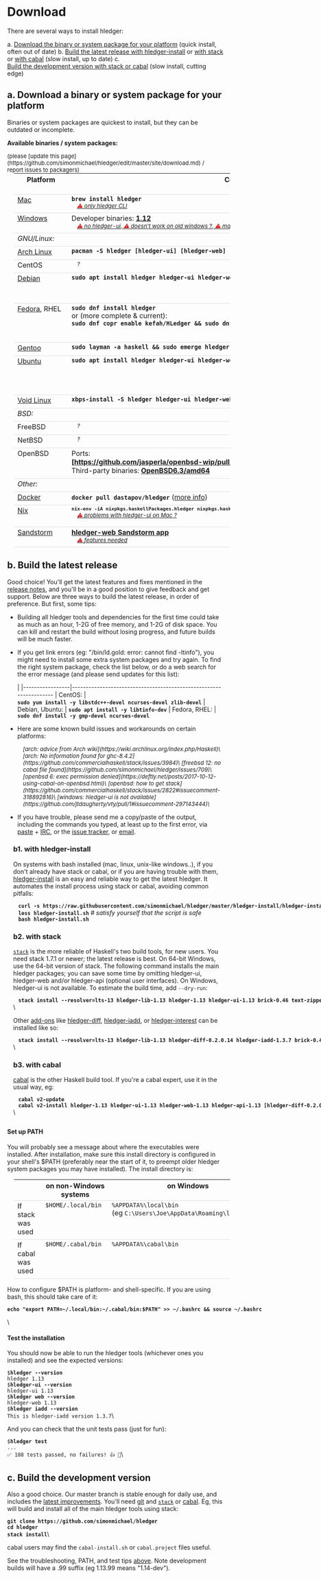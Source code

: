 # Download

There are several ways to install hledger:

a. [Download the binary or system package for your platform](#a) (quick install, often out of date)
b. [Build the latest release with hledger-install](#b)
  or [with stack](#b2)
  or [with cabal](#b3) (slow install, up to date)
c. [Build the development version with stack or cabal](#c) (slow install, cutting edge)


<a name="a"></a>

## a. Download a binary or system package for your platform

<style>
table { margin-left:1em; }
tr { border-top:thin solid #ddd; border-bottom:thin solid #ddd; }
div > p > strong > code { margin-left:1em; } /* top-level code lines */
code { white-space:nowrap; }
tr { vertical-align:top; }
td { padding-bottom:.5em; padding-right:1em; }
td:first-of-type { 
  /* white-space:nowrap; */
  /* width:1%; */
}
a { white-space:nowrap; }
.warnings {
    display:inline-block;
    margin-left:1em;
    font-style:italic;
    font-size:small;
}
.warnings > a:before {
    content: " ⚠ ";
    color:red;
}
</style>

Binaries or system packages are quickest to install, but they can be outdated or incomplete.

**Available binaries / system packages:**
<div style="float:right; font-size:small;">
(please [update this page](https://github.com/simonmichael/hledger/edit/master/site/download.md) /
<br>report issues to packagers)
</div>

| Platform             | Command/Link           | Installs&nbsp;[version](https://repology.org/metapackage/hledger/badges)<br>(latest is [1.12](http://hledger.org/release-notes))
|----------------------|------------------------|----------------------------------------------------------------------------------------
| [Mac][]              | **`brew install hledger`** <br><span class=warnings>[only hledger CLI](https://github.com/simonmichael/hledger/issues/321#issuecomment-179920520)</span> | 1.11.1
| [Windows][]          | Developer binaries: **[1.12](https://ci.appveyor.com/api/buildjobs/vcocma20843lpfdo/artifacts/hledger.zip)** <!-- or [latest nightly dev build](https://ci.appveyor.com/api/projects/simonmichael/hledger/artifacts/hledger.zip?branch=master) --> <br><span class=warnings> [no hledger-ui](https://github.com/jtdaugherty/vty/pull/1#issuecomment-297143444),[doesn't work on old windows ?](https://github.com/simonmichael/hledger/issues/774),[many files in PATH causing hangs](https://github.com/simonmichael/hledger/issues/791)<!-- ,[appveyor builds failing](https://github.com/simonmichael/hledger/issues/832) --> </span> | 1.12
| *GNU/Linux:*         |
| [Arch&nbsp;Linux][]  | **`pacman -S hledger [hledger-ui] [hledger-web] [hledger-api]`** | 1.12
| CentOS               | <span class=warnings>?</span> | 
| [Debian][]           | **`sudo apt install hledger hledger-ui hledger-web`** | 1.0.1&nbsp;(Stable), 1.10&nbsp;(Testing), 1.10&nbsp;(Unstable)
| [Fedora][],&nbsp;RHEL | **`sudo dnf install hledger`** <br>or (more complete & current):<br>**`sudo dnf copr enable kefah/HLedger && sudo dnf install hledger`** | 1.2&nbsp;(27), 1.4&nbsp;(28), 1.5&nbsp;(Rawhide)<br>1.9.1 (kefah)
| [Gentoo][]           | **`sudo layman -a haskell && sudo emerge hledger hledger-ui hledger-web`** | 1.11.1
| [Ubuntu][]           | **`sudo apt install hledger hledger-ui hledger-web`** | 0.26&nbsp;(16.04), 1.2&nbsp;(18.04), 1.5&nbsp;(18.10), 1.5&nbsp;(19.04)
| [Void&nbsp;Linux][]  | **`xbps-install -S hledger hledger-ui hledger-web hledger-api`** | 1.10
| *BSD:*               |
| FreeBSD              | <span class=warnings>?</span> | 
| NetBSD               | <span class=warnings>?</span> | 
| OpenBSD              | Ports: **[https://github.com/jasperla/openbsd-wip/pull/104](https://github.com/jasperla/openbsd-wip/pull/104)** <br>Third-party binaries: **[OpenBSD6.3/amd64](https://s3.amazonaws.com/openbsd-hledger/index.html)** | 1.10
| *Other:*             |
| [Docker][]           | **`docker pull dastapov/hledger`** ([more info](https://hub.docker.com/r/dastapov/hledger))
| [Nix][]              | **<span style="font-size:small;">`nix-env -iA nixpkgs.haskellPackages.hledger nixpkgs.haskellPackages.hledger-ui nixpkgs.haskellPackages.hledger-web`</span>** <br><span class=warnings>[problems with hledger-ui on Mac ?](https://github.com/simonmichael/hledger/issues/613)</span> | 1.10&nbsp;(stable), 1.11.1&nbsp;(unstable)
| [Sandstorm][]        | **[hledger-web Sandstorm app](https://apps.sandstorm.io/app/8x12h6p0x0nrzk73hfq6zh2jxtgyzzcty7qsatkg7jfg2mzw5n90)** <br><span class=warnings>[features needed](https://github.com/simonmichael/hledger/issues/425)</span> | 1.9.2

[Mac]: https://formulae.brew.sh/formula/hledger
[Mac contact]: mailto:

[Windows]: https://ci.appveyor.com/project/simonmichael/hledger
[Windows contact]: mailto:simon@joyful.com

[Arch&nbsp;Linux]: https://www.archlinux.org/packages/?sort=&q=hledger
[Arch&nbsp;Linux contact]: mailto:

[Debian]: https://packages.debian.org/search?searchon=names&keywords=hledger
[Debian contact]: mailto:debian-haskell@lists.debian.org

[Fedora]: https://apps.fedoraproject.org/packages/s/hledger
[Fedora contact]: mailto:

[Gentoo]: https://gentoo.zugaina.org/Search?search=hledger
[Gentoo contact]: mailto:

[Ubuntu]: https://packages.ubuntu.com/search?suite=all&searchon=names&keywords=hledger
[Ubuntu contact]: mailto:

[Void&nbsp;Linux]: https://voidlinux.org/packages/?q=hledger
[Void&nbsp;Linux contact]: mailto:

[Docker]: https://hub.docker.com/search?q=hledger&type=image&sort=updated_at&order=desc
[Docker contact]: mailto:

[Nix]: http://hydra.nixos.org/search?query=hledger
[Nix contact]: mailto:

[Sandstorm]: https://sandstorm.io


<a name="b"></a>

## b. Build the latest release

Good choice! You'll get the latest features and fixes mentioned in the [release notes](release-notes.html),
and you'll be in a good position to give feedback and get support.
Below are three ways to build the latest release, in order of preference.
But first, some tips:

- Building all hledger tools and dependencies for the first time could
  take as much as an hour, 1-2G of free memory, and 1-2G of disk
  space.  You can kill and restart the build without losing progress,
  and future builds will be much faster.

- If you get link errors (eg: "/bin/ld.gold: error: cannot find -ltinfo"), 
  you might need to install some extra system packages and try again.
  To find the right system package, check the list below, or do a web search for the error message
  (and please send updates for this list):

    |
    |-----------------|-------------------------------------------------------------------
    | CentOS:         | **`sudo yum install -y libstdc++-devel ncurses-devel zlib-devel`** <!-- https://github.com/simonmichael/hledger/issues/715 -->
    | Debian, Ubuntu: | **`sudo apt install -y libtinfo-dev`**
    | Fedora, RHEL:   | **`sudo dnf install -y gmp-devel ncurses-devel`**

- Here are some known build issues and workarounds on certain platforms:

    <span class=warnings>
    [arch: advice from Arch wiki](https://wiki.archlinux.org/index.php/Haskell)\
    [arch: No information found for ghc-8.4.2](https://github.com/commercialhaskell/stack/issues/3984)\
    <!-- [arch: some past problems](https://github.com/simonmichael/hledger/issues/668) -->
    [freebsd 12: no cabal file found](https://github.com/simonmichael/hledger/issues/709)\
    [openbsd 6: exec permission denied](https://deftly.net/posts/2017-10-12-using-cabal-on-openbsd.html)\
    [openbsd: how to get stack](https://github.com/commercialhaskell/stack/issues/2822#issuecomment-318892816)\
    [windows: hledger-ui is not available](https://github.com/jtdaugherty/vty/pull/1#issuecomment-297143444)\
    </span>

- If you have trouble, please send me a copy/paste of the output,
  including the commands you typed, at least up to the first error, via
      [paste](http://paste.hledger.org) + [IRC](http://irc.hledger.org),
  or the [issue tracker](http://bugs.hledger.org), 
  or [email](docs.html#helpfeedback).


<div style="margin-left:1em; margin-bottom:2em;">

<a name="b1"></a>

### b1. with hledger-install

On systems with bash installed (mac, linux, unix-like windows..),
if you don't already have stack or cabal, or if you are having trouble with them,
[hledger-install](https://github.com/simonmichael/hledger/tree/master/hledger-install)
is an easy and reliable way to get the latest hledger.
It automates the install process using stack or cabal, avoiding common pitfalls:

  **`curl -s https://raw.githubusercontent.com/simonmichael/hledger/master/hledger-install/hledger-install.sh > hledger-install.sh`**\
  **`less hledger-install.sh`**  *# satisfy yourself that the script is safe*\
  **`bash hledger-install.sh`**

<a name="b2"></a>

### b2. with stack

[`stack`](http://haskell-lang.org/get-started) is the more reliable of Haskell's two build tools, for new users.
You need stack 1.7.1 or newer; the latest release is best.
On 64-bit Windows, use the 64-bit version of stack.
The following command installs the main hledger packages;
you can save some time by omitting hledger-ui, hledger-web and/or hledger-api (optional user interfaces).
On Windows, hledger-ui is not available.
To estimate the build time, add `--dry-run`:

  **`stack install --resolver=lts-13 hledger-lib-1.13 hledger-1.13 hledger-ui-1.13 brick-0.46 text-zipper-0.10.1 config-ini-0.2.4.0 data-clist-0.1.2.2 word-wrap-0.4.1 hledger-web-1.13 hledger-api-1.13`**\

Other [add-ons](/hledger.html#third-party-add-ons)
like
[hledger-diff](http://hackage.haskell.org/package/hledger-diff),
[hledger-iadd](http://hackage.haskell.org/package/hledger-iadd),
or [hledger-interest](http://hackage.haskell.org/package/hledger-interest)
can be installed like so:

  **`stack install --resolver=lts-13 hledger-lib-1.13 hledger-diff-0.2.0.14 hledger-iadd-1.3.7 brick-0.46 text-zipper-0.10.1 config-ini-0.2.4.0 data-clist-0.1.2.2 word-wrap-0.4.1 hledger-interest-1.5.3`**\

<a name="b3"></a>

### b3. with cabal

[cabal](https://www.haskell.org/cabal/) is the other Haskell build tool. If you're a cabal expert, use it in the usual way, eg:

  **`cabal v2-update`**\
  **`cabal v2-install hledger-1.13 hledger-ui-1.13 hledger-web-1.13 hledger-api-1.13 [hledger-diff-0.2.0.14 hledger-iadd-1.3.7 hledger-interest-1.5.3]`**\

</div>

#### Set up PATH

You will probably see a message about where the executables were installed.
After installation, make sure this install directory is configured in your shell's \$PATH
(preferably near the start of it, to preempt older hledger system packages you may have installed).
The install directory is:

|                    | on non-Windows systems | on Windows 
|--------------------|------------------------|------------------------------------------
| If stack was used  | `$HOME/.local/bin`     | `%APPDATA%\local\bin` (eg&nbsp;`C:\Users\Joe\AppData\Roaming\local\bin`)
| If cabal was used  | `$HOME/.cabal/bin`     | `%APPDATA%\cabal\bin`

How to configure \$PATH is platform- and shell-specific.
If you are using bash, this should take care of it:

  **`echo "export PATH=~/.local/bin:~/.cabal/bin:$PATH" >> ~/.bashrc && source ~/.bashrc`**

\

#### Test the installation

You should now be able to run the hledger tools (whichever ones you installed) and see the expected versions:

  `$`**`hledger --version`**\
  `hledger 1.13`\
  `$`**`hledger-ui --version`**\
  `hledger-ui 1.13`\
  `$`**`hledger web --version`**\
  `hledger-web 1.13`\
  `$`**`hledger iadd --version`**\
  `This is hledger-iadd version 1.3.7`\

And you can check that the unit tests pass (just for fun):

  `$`**`hledger test`**\
  `...`\
  `✅  188 tests passed, no failures! 👍 🎉`\



<a name="c"></a>

## c. Build the development version

Also a good choice. Our master branch is stable enough for daily use,
and includes the [latest improvements](https://github.com/simonmichael/hledger/commits/master).
You'll need [git](https://en.wikipedia.org/wiki/Git) and 
[`stack`](http://haskell-lang.org/get-started) or [cabal](https://www.haskell.org/cabal/).
Eg, this will build and install all of the main hledger tools using stack:

  **`git clone https://github.com/simonmichael/hledger`**\
  **`cd hledger`**\
  **`stack install`**\

cabal users may find the `cabal-install.sh` or `cabal.project` files useful.

See the troubleshooting, PATH, and test tips [above](#b).
Note development builds will have a .99 suffix (eg 1.13.99 means "1.14-dev").

